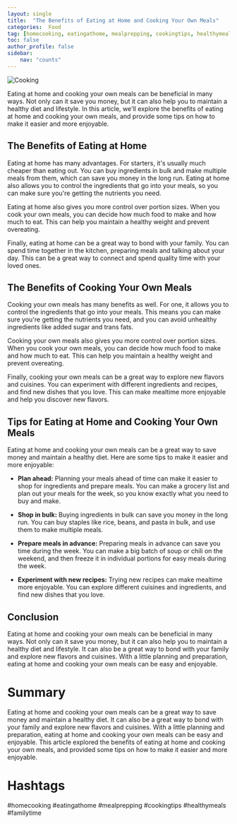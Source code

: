 ```yaml
---
layout: single
title:  "The Benefits of Eating at Home and Cooking Your Own Meals"
categories:  Food
tag: [homecooking, eatingathome, mealprepping, cookingtips, healthymeals, familytime, ]
toc: false
author_profile: false
sidebar:
    nav: "counts"
---
```

    
![Cooking](https://images.unsplash.com/photo-1558981403-8a4d4f6c2f6f?ixlib=rb-1.2.1&ixid=eyJhcHBfaWQiOjEyMDd9&auto=format&fit=crop&w=1350&q=80)

Eating at home and cooking your own meals can be beneficial in many ways. Not only can it save you money, but it can also help you to maintain a healthy diet and lifestyle. In this article, we'll explore the benefits of eating at home and cooking your own meals, and provide some tips on how to make it easier and more enjoyable.

## The Benefits of Eating at Home

Eating at home has many advantages. For starters, it's usually much cheaper than eating out. You can buy ingredients in bulk and make multiple meals from them, which can save you money in the long run. Eating at home also allows you to control the ingredients that go into your meals, so you can make sure you're getting the nutrients you need.

Eating at home also gives you more control over portion sizes. When you cook your own meals, you can decide how much food to make and how much to eat. This can help you maintain a healthy weight and prevent overeating.

Finally, eating at home can be a great way to bond with your family. You can spend time together in the kitchen, preparing meals and talking about your day. This can be a great way to connect and spend quality time with your loved ones.

## The Benefits of Cooking Your Own Meals

Cooking your own meals has many benefits as well. For one, it allows you to control the ingredients that go into your meals. This means you can make sure you're getting the nutrients you need, and you can avoid unhealthy ingredients like added sugar and trans fats.

Cooking your own meals also gives you more control over portion sizes. When you cook your own meals, you can decide how much food to make and how much to eat. This can help you maintain a healthy weight and prevent overeating.

Finally, cooking your own meals can be a great way to explore new flavors and cuisines. You can experiment with different ingredients and recipes, and find new dishes that you love. This can make mealtime more enjoyable and help you discover new flavors.

## Tips for Eating at Home and Cooking Your Own Meals

Eating at home and cooking your own meals can be a great way to save money and maintain a healthy diet. Here are some tips to make it easier and more enjoyable:

- **Plan ahead:** Planning your meals ahead of time can make it easier to shop for ingredients and prepare meals. You can make a grocery list and plan out your meals for the week, so you know exactly what you need to buy and make.

- **Shop in bulk:** Buying ingredients in bulk can save you money in the long run. You can buy staples like rice, beans, and pasta in bulk, and use them to make multiple meals.

- **Prepare meals in advance:** Preparing meals in advance can save you time during the week. You can make a big batch of soup or chili on the weekend, and then freeze it in individual portions for easy meals during the week.

- **Experiment with new recipes:** Trying new recipes can make mealtime more enjoyable. You can explore different cuisines and ingredients, and find new dishes that you love.

## Conclusion

Eating at home and cooking your own meals can be beneficial in many ways. Not only can it save you money, but it can also help you to maintain a healthy diet and lifestyle. It can also be a great way to bond with your family and explore new flavors and cuisines. With a little planning and preparation, eating at home and cooking your own meals can be easy and enjoyable.

# Summary

Eating at home and cooking your own meals can be a great way to save money and maintain a healthy diet. It can also be a great way to bond with your family and explore new flavors and cuisines. With a little planning and preparation, eating at home and cooking your own meals can be easy and enjoyable. This article explored the benefits of eating at home and cooking your own meals, and provided some tips on how to make it easier and more enjoyable. 

# Hashtags

#homecooking #eatingathome #mealprepping #cookingtips #healthymeals #familytime